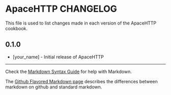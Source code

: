 # ApaceHTTP CHANGELOG

This file is used to list changes made in each version of the ApaceHTTP cookbook.

## 0.1.0
- [your_name] - Initial release of ApaceHTTP

- - -
Check the [Markdown Syntax Guide](http://daringfireball.net/projects/markdown/syntax) for help with Markdown.

The [Github Flavored Markdown page](http://github.github.com/github-flavored-markdown/) describes the differences between markdown on github and standard markdown.
